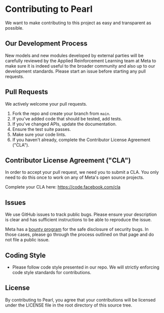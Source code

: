 # Contributing to Pearl
We want to make contributing to this project as easy and transparent as
possible.

## Our Development Process
New models and new modules developed by external parties will be carefully reviewed
by the Applied Reinforcement Learning team at Meta to make sure it is indeed useful
to the broader community and also up to our development standards. Please start an
issue before starting any pull requests.

## Pull Requests
We actively welcome your pull requests.

1. Fork the repo and create your branch from `main`.
2. If you've added code that should be tested, add tests.
3. If you've changed APIs, update the documentation.
4. Ensure the test suite passes.
5. Make sure your code lints.
6. If you haven't already, complete the Contributor License Agreement ("CLA").

## Contributor License Agreement ("CLA")
In order to accept your pull request, we need you to submit a CLA. You only need
to do this once to work on any of Meta's open source projects.

Complete your CLA here: <https://code.facebook.com/cla>

## Issues
We use GitHub issues to track public bugs. Please ensure your description is
clear and has sufficient instructions to be able to reproduce the issue.

Meta has a [bounty program](https://www.facebook.com/whitehat/) for the safe
disclosure of security bugs. In those cases, please go through the process
outlined on that page and do not file a public issue.

## Coding Style
* Please follow code style presented in our repo. We will strictly enforcing
code style standards for contributions.

## License
By contributing to Pearl, you agree that your contributions will be licensed
under the LICENSE file in the root directory of this source tree.
